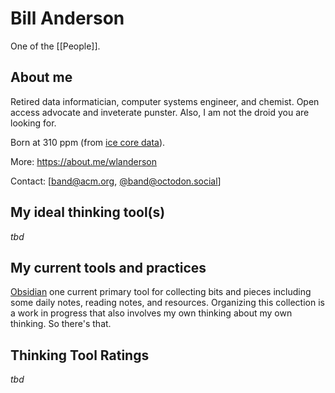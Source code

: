 # Bill Anderson

One of the [[People]].

## About me

Retired data informatician, computer systems engineer, and chemist. Open access advocate and inveterate punster. Also, I am not the droid you are looking for.

Born at 310 ppm (from [ice core data](https://cdiac.ess-dive.lbl.gov/ftp/trends/co2/lawdome.combined.dat)).

More: <https://about.me/wlanderson>

Contact: [[band@acm.org](mailto:band@acm.org), [@band@octodon.social](https://octodon.social/@band)]

## My ideal thinking tool(s) 

_tbd_  

## My current tools and practices

[Obsidian](https://obsidian.md) one current primary tool for collecting bits and pieces including some daily notes, reading notes, and resources. Organizing this collection is a work in progress that also involves my own thinking about my own thinking. So there's that.

## Thinking Tool Ratings

_tbd_
